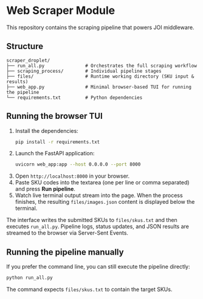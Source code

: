 # Web Scraper Module

This repository contains the scraping pipeline that powers JOI middleware.

## Structure

```
scraper_droplet/
├── run_all.py               # Orchestrates the full scraping workflow
├── scraping_process/        # Individual pipeline stages
├── files/                   # Runtime working directory (SKU input & results)
├── web_app.py               # Minimal browser-based TUI for running the pipeline
└── requirements.txt         # Python dependencies
```

## Running the browser TUI

1. Install the dependencies:
   ```bash
   pip install -r requirements.txt
   ```
2. Launch the FastAPI application:
   ```bash
   uvicorn web_app:app --host 0.0.0.0 --port 8000
   ```
3. Open `http://localhost:8000` in your browser.
4. Paste SKU codes into the textarea (one per line or comma separated) and press **Run pipeline**.
5. Watch live terminal output stream into the page. When the process finishes, the resulting
   `files/images.json` content is displayed below the terminal.

The interface writes the submitted SKUs to `files/skus.txt` and then executes `run_all.py`.
Pipeline logs, status updates, and JSON results are streamed to the browser via Server-Sent Events.

## Running the pipeline manually

If you prefer the command line, you can still execute the pipeline directly:

```bash
python run_all.py
```

The command expects `files/skus.txt` to contain the target SKUs.
